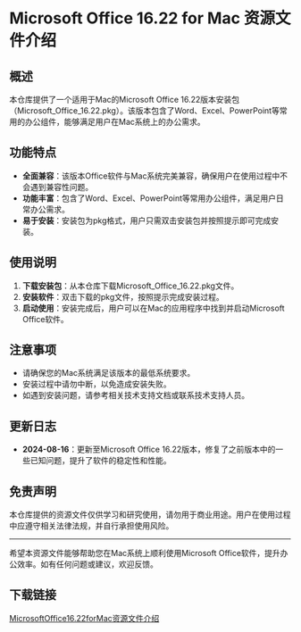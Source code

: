 # Microsoft Office 16.22 for Mac 资源文件介绍

## 概述

本仓库提供了一个适用于Mac的Microsoft Office 16.22版本安装包（Microsoft_Office_16.22.pkg）。该版本包含了Word、Excel、PowerPoint等常用的办公组件，能够满足用户在Mac系统上的办公需求。

## 功能特点

- **全面兼容**：该版本Office软件与Mac系统完美兼容，确保用户在使用过程中不会遇到兼容性问题。
- **功能丰富**：包含了Word、Excel、PowerPoint等常用办公组件，满足用户日常办公需求。
- **易于安装**：安装包为pkg格式，用户只需双击安装包并按照提示即可完成安装。

## 使用说明

1. **下载安装包**：从本仓库下载Microsoft_Office_16.22.pkg文件。
2. **安装软件**：双击下载的pkg文件，按照提示完成安装过程。
3. **启动使用**：安装完成后，用户可以在Mac的应用程序中找到并启动Microsoft Office软件。

## 注意事项

- 请确保您的Mac系统满足该版本的最低系统要求。
- 安装过程中请勿中断，以免造成安装失败。
- 如遇到安装问题，请参考相关技术支持文档或联系技术支持人员。

## 更新日志

- **2024-08-16**：更新至Microsoft Office 16.22版本，修复了之前版本中的一些已知问题，提升了软件的稳定性和性能。

## 免责声明

本仓库提供的资源文件仅供学习和研究使用，请勿用于商业用途。用户在使用过程中应遵守相关法律法规，并自行承担使用风险。

---

希望本资源文件能够帮助您在Mac系统上顺利使用Microsoft Office软件，提升办公效率。如有任何问题或建议，欢迎反馈。

## 下载链接

[MicrosoftOffice16.22forMac资源文件介绍](https://pan.quark.cn/s/f5173f6d9040)